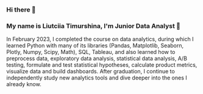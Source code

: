### Hi there 👋

<!--
**timurshinalu/timurshinalu** is a ✨ _special_ ✨ repository because its `README.md` (this file) appears on your GitHub profile.

Here are some ideas to get you started:

- 🔭 I’m currently working on ...
- 🌱 I’m currently learning ...
- 👯 I’m looking to collaborate on ...
- 🤔 I’m looking for help with ...
- 💬 Ask me about ...
- 📫 How to reach me: ...
- 😄 Pronouns: ...
- ⚡ Fun fact: ...
-->

### My name is Liutciia Timurshina, I'm Junior Data Analyst 🌱

In February 2023, I completed the course on data analytics, during which I learned Python with many of its libraries (Pandas, Matplotlib, Seaborn, Plotly, Numpy, Scipy, Math), SQL, Tableau, and also learned how to preprocess data, exploratory data analysis, statistical data analysis, A/B testing, formulate and test statistical hypotheses, calculate product metrics, visualize data and build dashboards. After graduation, I continue to independently study new analytics tools and dive deeper into the ones I already know.
